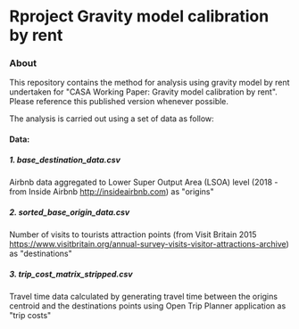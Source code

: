 # Rproject Gravity model calibration by rent

### About
This repository contains the method for analysis using gravity model by rent undertaken for "CASA Working Paper: Gravity model calibration by rent". Please reference this published version whenever possible.

The analysis is carried out using a set of data as follow:
#### Data:
##### 1. base_destination_data.csv
Airbnb data aggregated to Lower Super Output Area (LSOA) level (2018 - from Inside Airbnb http://insideairbnb.com) as "origins"
##### 2. sorted_base_origin_data.csv
Number of visits to tourists attraction points (from Visit Britain 2015 https://www.visitbritain.org/annual-survey-visits-visitor-attractions-archive) as "destinations"
##### 3. trip_cost_matrix_stripped.csv
Travel time data calculated by generating travel time between the origins centroid and the destinations points using Open Trip Planner application as "trip costs"




